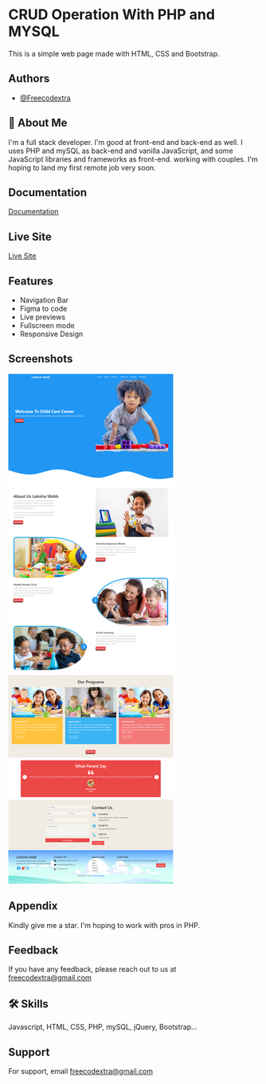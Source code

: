 
# CRUD Operation With PHP and MYSQL 
This is a simple web page made with HTML, CSS and Bootstrap.

## Authors

- [@Freecodextra](https://github.com/Freecodextra)


## 🚀 About Me
I'm a full stack developer. I'm good at front-end and back-end as well. I uses PHP and mySQL as back-end and vanilla JavaScript, and some JavaScript libraries and frameworks as front-end. working with couples. I'm hoping to land my first remote job very soon.
## Documentation

[Documentation](https://)
## Live Site
[Live Site](https://play-ground-landing-page.netlify.app/)


## Features

- Navigation Bar
- Figma to code
- Live previews
- Fullscreen mode
- Responsive Design 


## Screenshots

![App Screenshot](images/screenshot.png)


## Appendix
Kindly give me a star. I'm hoping to work with pros in PHP.


## Feedback

If you have any feedback, please reach out to us at freecodextra@gmail.com


## 🛠 Skills
Javascript, HTML, CSS, PHP, mySQL, jQuery, Bootstrap...


## Support

For support, email freecodextra@gmail.com

